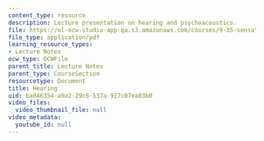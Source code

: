 ```yaml
---
content_type: resource
description: Lecture presentation on hearing and psychoacoustics.
file: https://ol-ocw-studio-app-qa.s3.amazonaws.com/courses/9-35-sensation-and-perception-spring-2009/ba046354a9a229c6537a917c07ea03b0_MIT9_35s09_lec02_hearing.pdf
file_type: application/pdf
learning_resource_types:
- Lecture Notes
ocw_type: OCWFile
parent_title: Lecture Notes
parent_type: CourseSection
resourcetype: Document
title: Hearing
uid: ba046354-a9a2-29c6-537a-917c07ea03b0
video_files:
  video_thumbnail_file: null
video_metadata:
  youtube_id: null
---
```

